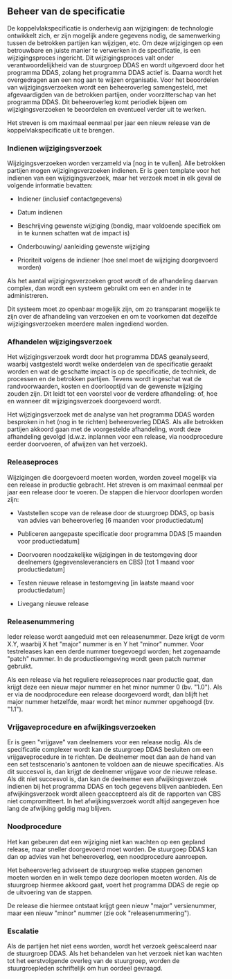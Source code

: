 ## Beheer van de specificatie

De koppelvlakspecificatie is onderhevig aan wijzigingen: de technologie ontwikkelt zich, er zijn mogelijk andere gegevens nodig, de samenwerking tussen de betrokken partijen kan wijzigen, etc. Om deze wijzigingen op een betrouwbare en juiste manier te verwerken in de specificatie, is een wijzigingsproces ingericht. Dit wijzigingsproces valt onder verantwoordelijkheid van de stuurgroep DDAS en wordt uitgevoerd door het programma DDAS, zolang het programma DDAS actief is. Daarna wordt het overgedragen aan een nog aan te wijzen organisatie. Voor het beoordelen van wijzigingsverzoeken wordt een beheeroverleg samengesteld, met afgevaardigden van de betrokken partijen, onder voorzitterschap van het programma DDAS. Dit beheeroverleg komt periodiek bijeen om wijzigingsverzoeken te beoordelen en eventueel verder uit te werken.

Het streven is om maximaal eenmaal per jaar een nieuw release van de koppelvlakspecificatie uit te brengen.

### Indienen wijzigingsverzoek

Wijzigingsverzoeken worden verzameld via [nog in te vullen]. Alle betrokken partijen mogen wijzigingsverzoeken indienen. Er is geen template voor het indienen van een wijzigingsverzoek, maar het verzoek moet in elk geval de volgende informatie bevatten: 

- Indiener (inclusief contactgegevens) 

- Datum indienen 

- Beschrijving gewenste wijziging (bondig, maar voldoende specifiek om in te kunnen schatten wat de impact is) 

- Onderbouwing/ aanleiding gewenste wijziging 

- Prioriteit volgens de indiener (hoe snel moet de wijziging doorgevoerd worden) 

Als het aantal wijzigingsverzoeken groot wordt of de afhandeling daarvan complex, dan wordt een systeem gebruikt om een en ander in te administreren. 

Dit systeem moet zo openbaar mogelijk zijn, om zo transparant mogelijk te zijn over de afhandeling van verzoeken en om te voorkomen dat dezelfde wijzigingsverzoeken meerdere malen ingediend worden.

### Afhandelen wijzigingsverzoek

Het wijzigingsverzoek wordt door het programma DDAS geanalyseerd, waarbij vastgesteld wordt welke onderdelen van de specificatie geraakt worden en wat de geschatte impact is op de specificatie, de techniek, de processen en de betrokken partijen. Tevens wordt ingeschat wat de randvoorwaarden, kosten en doorlooptijd van de gewenste wijziging zouden zijn. Dit leidt tot een voorstel voor de verdere afhandeling: of, hoe en wanneer dit wijzigingsverzoek doorgevoerd wordt. 

Het wijzigingsverzoek met de analyse van het programma DDAS worden besproken in het (nog in te richten) beheeroverleg DDAS. Als alle betrokken partijen akkoord gaan met de voorgestelde afhandeling, wordt deze afhandeling gevolgd (d.w.z. inplannen voor een release, via noodprocedure eerder doorvoeren, of afwijzen van het verzoek). 

### Releaseproces

Wijzigingen die doorgevoerd moeten worden, worden zoveel mogelijk via een release in productie gebracht. Het streven is om maximaal eenmaal per jaar een release door te voeren. De stappen die hiervoor doorlopen worden zijn:

- Vaststellen scope van de release door de stuurgroep DDAS, op basis van advies van beheeroverleg [6 maanden voor productiedatum]

- Publiceren aangepaste specificatie door programma DDAS [5 maanden voor productiedatum]

- Doorvoeren noodzakelijke wijzigingen in de testomgeving door deelnemers (gegevensleveranciers en CBS) [tot 1 maand voor productiedatum]

- Testen nieuwe release in testomgeving [in laatste maand voor productiedatum]

- Livegang nieuwe release

### Releasenummering

Ieder release wordt aangeduid met een releasenummer. Deze krijgt de vorm X.Y, waarbij X het "major" nummer is en Y het "minor" nummer. Voor testreleases kan een derde nummer toegevoegd worden; het zogenaamde "patch" nummer. In de productieomgeving wordt geen patch nummer gebruikt.

Als een release via het reguliere releaseproces naar productie gaat, dan krijgt deze een nieuw major nummer en het minor nummer 0 (bv. "1.0"). Als er via de noodprocedure een release doorgevoerd wordt, dan blijft het major nummer hetzelfde, maar wordt het minor nummer opgehoogd (bv. "1.1").

### Vrijgaveprocedure en afwijkingsverzoeken

Er is geen "vrijgave" van deelnemers voor een release nodig. Als de specificatie complexer wordt kan de stuurgroep DDAS besluiten om een vrijgaveprocedure in te richten. De deelnemer moet dan aan de hand van een set testscenario's aantonen te voldoen aan de nieuwe specificaties. Als dit succesvol is, dan krijgt de deelnemer vrijgave voor de nieuwe release. Als dit niet succesvol is, dan kan de deelnemer een afwijkingsverzoek indienen bij het programma DDAS en toch gegevens blijven aanbieden. Een afwijkingsverzoek wordt alleen geaccepteerd als dit de rapporten van CBS niet compromitteert. In het afwijkingsverzoek wordt altijd aangegeven hoe lang de afwijking geldig mag blijven.

### Noodprocedure

Het kan gebeuren dat een wijziging niet kan wachten op een gepland release, maar sneller doorgevoerd moet worden. De stuurgoep DDAS kan dan op advies van het beheeroverleg, een noodprocedure aanroepen.

Het beheeroverleg adviseert de stuurgroep welke stappen genomen moeten worden en in welk tempo deze doorlopen moeten worden. Als de stuurgroep hiermee akkoord gaat, voert het programma DDAS de regie op de uitvoering van de stappen.

De release die hiermee ontstaat krijgt geen nieuw "major" versienummer, maar een nieuw "minor" nummer (zie ook "releasenummering").

### Escalatie

Als de partijen het niet eens worden, wordt het verzoek geëscaleerd naar de stuurgroep DDAS. Als het behandelen van het verzoek niet kan wachten tot het eerstvolgende overleg van de stuurgroep, worden de stuurgroepleden schriftelijk om hun oordeel gevraagd.
